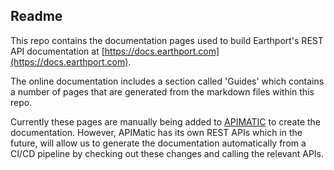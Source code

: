 ## Readme
This repo contains the documentation pages used to build Earthport's REST API documentation at [https://docs.earthport.com](https://docs.earthport.com).

The online documentation includes a section called 'Guides' which contains a number of pages that are generated from the markdown files within this repo.

Currently these pages are manually being added to [APIMATIC](https://apimatic.io) to create the documentation. However, APIMatic has its own REST APIs which in the future, will allow us to generate the documentation automatically from a CI/CD pipeline by checking out these changes and calling the relevant APIs.
